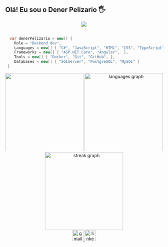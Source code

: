 ## Olá! Eu sou o Dener Pelizario 🖐️


<div align="center" style="width: 100%">
<img src="https://github.com/denervalspelizario/denervalspelizario/blob/main/typing.svg" />
<!-- Gif created with: https://github.com/denvercoder1/readme-typing-svg -->
</div>

<br/>

```csharp
  var denerPelizario = new() {
    Role = "Backend dev",
    Languages = new[] { "C#", "JavaScript", "HTML", "CSS", "TypeScript" },
    Frameworks = new[] { "ASP.NET Core", "Angular",  },
    Tools = new[] { "Docker", "Git", "GitHub", },
    Databases = new[] { "SQLServer", "PostgreSQL", "MySQL" }
 }
```
<div align="center" style="width: 100%">
<img width="250px" height="250"
  src="https://github-readme-stats.vercel.app/api?username=denervalspelizario&show_icons=true&theme=rose_pine&hide_border" 
/>


  
<img width="250px"  src="https://github-readme-stats.vercel.app/api/top-langs?username=denervalspelizario&hide=scss,html,css&locale=en&hide_title=false&layout=compact&langs_count=6&theme=rose_pine&hide_border=false" alt="languages graph"  height="250"/>

<img  width="250px"  src="https://streak-stats.demolab.com?user=denervalspelizario&locale=en&mode=weekly&theme=rose_pine&hide_border=false&border_radius=5"  alt="streak graph"/>
</div>

<div align="center" style="width: 100%">
  <a href="mailto:denervalspelizario@gmail.com" target="_blank">
    <img src="https://img.shields.io/static/v1?message=Gmail&logo=gmail&label=&color=D14836&logoColor=white&labelColor=&style=for-the-badge" height="35" alt="gmail logo"  />
  </a>
  <a href="https://www.linkedin.com/in/denervalpelizariodev/" target="_blank">
    <img src="https://img.shields.io/static/v1?message=LinkedIn&logo=linkedin&label=&color=0077B5&logoColor=white&labelColor=&style=for-the-badge" height="35" alt="linkedin logo"  />
  </a>
</div>


